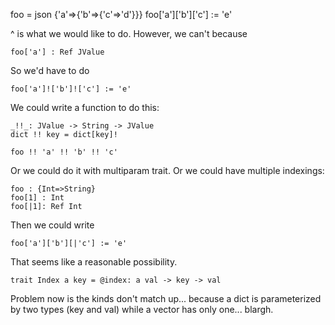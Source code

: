 foo = json {'a'=>{'b'=>{'c'=>'d'}}}
foo['a']['b']['c'] := 'e'

^ is what we would like to do. However, we can't because

```
foo['a'] : Ref JValue
```

So we'd have to do

```
foo['a']!['b']!['c'] := 'e'
```

We could write a function to do this:

```
_!!_: JValue -> String -> JValue
dict !! key = dict[key]!

foo !! 'a' !! 'b' !! 'c'
```

Or we could do it with multiparam trait. Or we could have multiple indexings:

```
foo : {Int=>String}
foo[1] : Int
foo[|1]: Ref Int
```

Then we could write

```
foo['a']['b'][|'c'] := 'e'
```

That seems like a reasonable possibility.

```
trait Index a key = @index: a val -> key -> val
```

Problem now is the kinds don't match up... because a dict is parameterized by two types (key and val) while a vector has only one... blargh.
